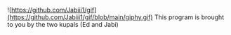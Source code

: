 
![https://github.com/Jabiii1/gif](https://github.com/Jabiii1/gif/blob/main/giphy.gif)
        This program is brought to you by the two kupals (Ed and Jabi)
